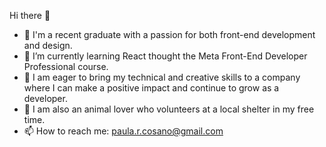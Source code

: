 Hi there 👋

- 🔭 I'm a recent graduate with a passion for both front-end development and design. 
- 🌱 I’m currently learning React thought the Meta Front-End Developer Professional course.
- 👯 I am eager to bring my technical and creative skills to a company where I can make a positive impact and continue to grow as a developer.
- 🐶 I am also an animal lover who volunteers at a local shelter in my free time.
- 📫 How to reach me: paula.r.cosano@gmail.com


